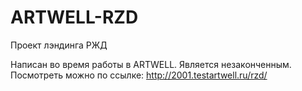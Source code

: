 # ARTWELL-RZD
Проект лэндинга РЖД

Написан во время работы в ARTWELL. Является незаконченным.
Посмотреть можно по ссылке: http://2001.testartwell.ru/rzd/
